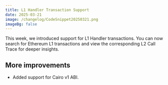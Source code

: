 ```yaml
---
title: L1 Handler Transaction Support
date: 2025-03-21
image: /changelog/CodeSnippet20250321.png
imageBg: false
---
```


This week, we introduced support for L1 Handler transactions. You
            can now search for Ethereum L1 transactions and view the
            corresponding L2 Call Trace for deeper insights.

## More improvements

- Added support for Cairo v1 ABI.
